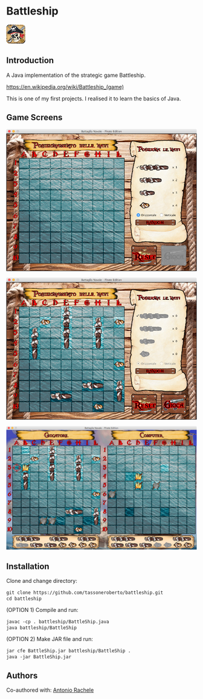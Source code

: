 # Battleship
![alt text](https://raw.githubusercontent.com/tassoneroberto/battleship/master/res/images/icon.png)

## Introduction
A Java implementation of the strategic game Battleship.

https://en.wikipedia.org/wiki/Battleship_(game)

This is one of my first projects. I realised it to learn the basics of Java.

## Game Screens

![](https://raw.githubusercontent.com/tassoneroberto/battleship/master/screenshots/screenshot1.png)


![](https://raw.githubusercontent.com/tassoneroberto/battleship/master/screenshots/screenshot2.png)


![](https://raw.githubusercontent.com/tassoneroberto/battleship/master/screenshots/screenshot3.png)

## Installation
Clone and change directory:
```
git clone https://github.com/tassoneroberto/battleship.git
cd battleship

```
(OPTION 1) Compile and run:
```
javac -cp . battleship/BattleShip.java
java battleship/BattleShip
```
(OPTION 2) Make JAR file and run:
```
jar cfe BattleShip.jar battleship/BattleShip .
java -jar BattleShip.jar
```

## Authors

Co-authored with:
[Antonio Rachele](https://github.com/racheleantonio)
